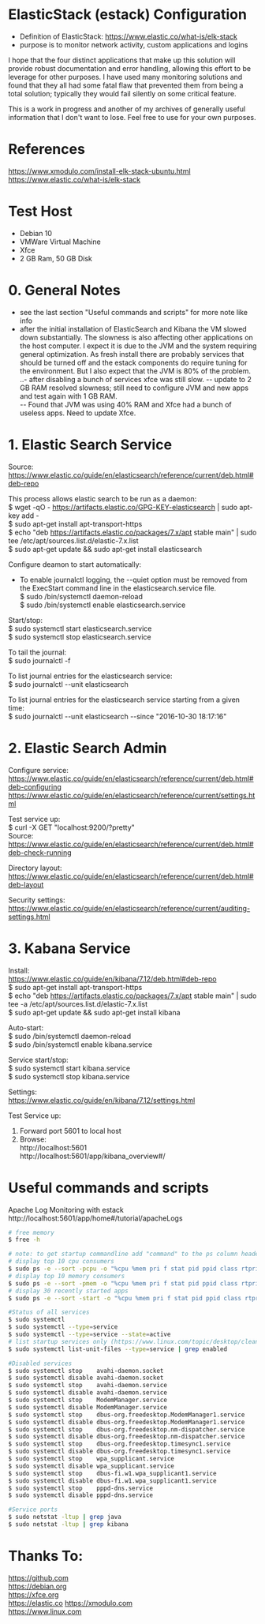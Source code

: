 # ElasticStack (estack) Configuration
- Definition of ElasticStack: https://www.elastic.co/what-is/elk-stack
- purpose is to monitor network activity, custom applications and logins

I hope that the four distinct applications that make up this solution will provide robust documentation and error handling, allowing this effort to be leverage for other purposes.  I have used many  monitoring solutions and found that they all had some fatal flaw that prevented them from being a total solution; typically they would fail silently on some critical feature.  

This is a work in progress and another of my archives of generally useful information that I don't want to lose.  Feel free to use for your own purposes.


# References
https://www.xmodulo.com/install-elk-stack-ubuntu.html  
https://www.elastic.co/what-is/elk-stack  


# Test Host
- Debian 10 
- VMWare Virtual Machine
- Xfce
- 2 GB Ram, 50 GB Disk



# 0. General Notes
- see the last section "Useful commands and scripts" for more note like info
- after the initial installation of ElasticSearch and Kibana the VM slowed down substantially.  The slowness is also affecting other applications on the host computer.  I expect it is due to the JVM and the system requiring general optimization.  As fresh install there are probably services that should be turned off and the estack components do require tuning for the environment.  But I also expect that the JVM is 80% of the problem.
..- after disabling a bunch of services xfce was still slow.
-- update to 2 GB RAM resolved slowness; still need to configure JVM and new apps and test again with 1 GB RAM.  
-- Found that JVM was using 40% RAM and Xfce had a bunch of useless apps.  Need to update Xfce.  


# 1. Elastic Search Service
Source: https://www.elastic.co/guide/en/elasticsearch/reference/current/deb.html#deb-repo 

This process allows elastic search to be run as a daemon:  
$ wget -qO - https://artifacts.elastic.co/GPG-KEY-elasticsearch | sudo apt-key add -  
$ sudo apt-get install apt-transport-https  
$ echo "deb https://artifacts.elastic.co/packages/7.x/apt stable main" | sudo tee /etc/apt/sources.list.d/elastic-7.x.list  
$ sudo apt-get update && sudo apt-get install elasticsearch  


Configure deamon to start automatically:
- To enable journalctl logging, the --quiet option must be removed from the ExecStart command line in the elasticsearch.service file.   
$ sudo /bin/systemctl daemon-reload  
$ sudo /bin/systemctl enable elasticsearch.service  

Start/stop:  
$ sudo systemctl start elasticsearch.service  
$ sudo systemctl stop elasticsearch.service  

To tail the journal:  
$ sudo journalctl -f  

To list journal entries for the elasticsearch service:  
$ sudo journalctl --unit elasticsearch  

To list journal entries for the elasticsearch service starting from a given time:  
$ sudo journalctl --unit elasticsearch --since  "2016-10-30 18:17:16"  


# 2. Elastic Search Admin  

Configure service:   
https://www.elastic.co/guide/en/elasticsearch/reference/current/deb.html#deb-configuring  
https://www.elastic.co/guide/en/elasticsearch/reference/current/settings.html  

Test service up:  
$ curl -X GET "localhost:9200/?pretty"  
Source: https://www.elastic.co/guide/en/elasticsearch/reference/current/deb.html#deb-check-running  

Directory layout:  
https://www.elastic.co/guide/en/elasticsearch/reference/current/deb.html#deb-layout  

Security settings:  
https://www.elastic.co/guide/en/elasticsearch/reference/current/auditing-settings.html  



# 3. Kabana Service  

Install:  
https://www.elastic.co/guide/en/kibana/7.12/deb.html#deb-repo  
$ sudo apt-get install apt-transport-https  
$ echo "deb https://artifacts.elastic.co/packages/7.x/apt stable main" | sudo tee -a /etc/apt/sources.list.d/elastic-7.x.list  
$ sudo apt-get update && sudo apt-get install kibana  
  
Auto-start:  
$ sudo /bin/systemctl daemon-reload  
$ sudo /bin/systemctl enable kibana.service  
  
Service start/stop:  
$ sudo systemctl start kibana.service  
$ sudo systemctl stop kibana.service  
  
Settings:  
https://www.elastic.co/guide/en/kibana/7.12/settings.html  
  
Test Service up:  
1. Forward port 5601 to local host  
2. Browse:   
http://localhost:5601  
http://localhost:5601/app/kibana_overview#/  




# Useful commands and scripts

Apache Log Monitoring with estack
http://localhost:5601/app/home#/tutorial/apacheLogs  
  
```Bash
# free memory	
$ free -h   
```

```Bash
# note: to get startup commandline add "command" to the ps column headers (after tty and before last ")
# display top 10 cpu consumers
$ sudo ps -e --sort -pcpu -o "%cpu %mem pri f stat pid ppid class rtprio ni pri psr start user comm time tty" | head -n 10
# display top 10 memory consumers
$ sudo ps -e --sort -pmem -o "%cpu %mem pri f stat pid ppid class rtprio ni pri psr start user comm time tty" | head -n 10
# display 30 recently started apps
$ sudo ps -e --sort -start -o "%cpu %mem pri f stat pid ppid class rtprio ni pri psr start user comm time tty" | tail -n 30
```

```Bash
#Status of all services
$ sudo systemctl  
$ sudo systemctl --type=service 
$ sudo systemctl --type=service --state=active
# list startup services only (https://www.linux.com/topic/desktop/cleaning-your-linux-startup-process/)
$ sudo systemctl list-unit-files --type=service | grep enabled
```  

```Bash
#Disabled services
$ sudo systemctl stop    avahi-daemon.socket
$ sudo systemctl disable avahi-daemon.socket
$ sudo systemctl stop    avahi-daemon.service
$ sudo systemctl disable avahi-daemon.service
$ sudo systemctl stop    ModemManager.service
$ sudo systemctl disable ModemManager.service
$ sudo systemctl stop    dbus-org.freedesktop.ModemManager1.service
$ sudo systemctl disable dbus-org.freedesktop.ModemManager1.service
$ sudo systemctl stop    dbus-org.freedesktop.nm-dispatcher.service
$ sudo systemctl disable dbus-org.freedesktop.nm-dispatcher.service
$ sudo systemctl stop    dbus-org.freedesktop.timesync1.service
$ sudo systemctl disable dbus-org.freedesktop.timesync1.service
$ sudo systemctl stop    wpa_supplicant.service
$ sudo systemctl disable wpa_supplicant.service
$ sudo systemctl stop    dbus-fi.w1.wpa_supplicant1.service
$ sudo systemctl disable dbus-fi.w1.wpa_supplicant1.service
$ sudo systemctl stop    pppd-dns.service
$ sudo systemctl disable pppd-dns.service
```  

```Bash
#Service ports
$ sudo netstat -ltup | grep java
$ sudo netstat -ltup | grep kibana
```  



  
# Thanks To:  
https://github.com    
https://debian.org    
https://xfce.org   
https://elastic.co
https://xmodulo.com  
https://www.linux.com  